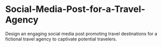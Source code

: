 # Social-Media-Post-for-a-Travel-Agency
Design an engaging social media post promoting travel destinations for a fictional travel agency to captivate potential travelers.
